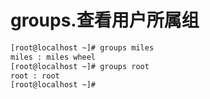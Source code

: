 # groups.查看用户所属组

```sh
[root@localhost ~]# groups miles
miles : miles wheel
[root@localhost ~]# groups root
root : root
[root@localhost ~]#
```

